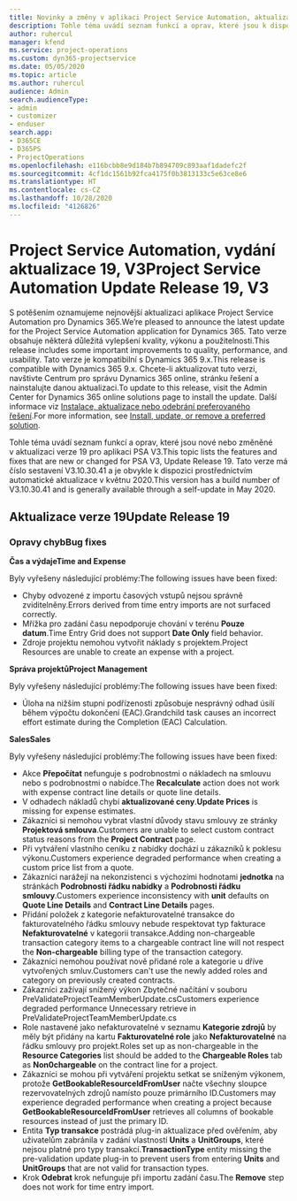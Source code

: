 ```yaml
---
title: Novinky a změny v aplikaci Project Service Automation, aktualizace verze 19, V3
description: Tohle téma uvádí seznam funkcí a oprav, které jsou k dispozici v Project Service Automation, aktualizace verze 19, V3.
author: ruhercul
manager: kfend
ms.service: project-operations
ms.custom: dyn365-projectservice
ms.date: 05/05/2020
ms.topic: article
ms.author: ruhercul
audience: Admin
search.audienceType:
- admin
- customizer
- enduser
search.app:
- D365CE
- D365PS
- ProjectOperations
ms.openlocfilehash: e116bcbb8e9d184b7b894709c893aaf1dadefc2f
ms.sourcegitcommit: 4cf1dc1561b92fca4175f0b3813133c5e63ce8e6
ms.translationtype: HT
ms.contentlocale: cs-CZ
ms.lasthandoff: 10/28/2020
ms.locfileid: "4126826"
---
```

# <a name="project-service-automation-update-release-19-v3"></a><span data-ttu-id="63256-103">Project Service Automation, vydání aktualizace 19, V3</span><span class="sxs-lookup"><span data-stu-id="63256-103">Project Service Automation Update Release 19, V3</span></span>

<span data-ttu-id="63256-104">S potěšením oznamujeme nejnovější aktualizaci aplikace Project Service Automation pro Dynamics 365.</span><span class="sxs-lookup"><span data-stu-id="63256-104">We’re pleased to announce the latest update for the Project Service Automation application for Dynamics 365.</span></span> <span data-ttu-id="63256-105">Tato verze obsahuje některá důležitá vylepšení kvality, výkonu a použitelnosti.</span><span class="sxs-lookup"><span data-stu-id="63256-105">This release includes some important improvements to quality, performance, and usability.</span></span> <span data-ttu-id="63256-106">Tato verze je kompatibilní s Dynamics 365 9.x.</span><span class="sxs-lookup"><span data-stu-id="63256-106">This release is compatible with Dynamics 365 9.x.</span></span> <span data-ttu-id="63256-107">Chcete-li aktualizovat tuto verzi, navštivte Centrum pro správu Dynamics 365 online, stránku řešení a nainstalujte danou aktualizaci.</span><span class="sxs-lookup"><span data-stu-id="63256-107">To update to this release, visit the Admin Center for Dynamics 365 online solutions page to install the update.</span></span> <span data-ttu-id="63256-108">Další informace viz [Instalace, aktualizace nebo odebrání preferovaného řešení](https://docs.microsoft.com/power-platform/admin/install-remove-preferred-solution).</span><span class="sxs-lookup"><span data-stu-id="63256-108">For more information, see [Install, update, or remove a preferred solution](https://docs.microsoft.com/power-platform/admin/install-remove-preferred-solution).</span></span>

<span data-ttu-id="63256-109">Tohle téma uvádí seznam funkcí a oprav, které jsou nové nebo změněné v aktualizaci verze 19 pro aplikaci PSA V3.</span><span class="sxs-lookup"><span data-stu-id="63256-109">This topic lists the features and fixes that are new or changed for PSA V3, Update Release 19.</span></span> <span data-ttu-id="63256-110">Tato verze má číslo sestavení V3.10.30.41 a je obvykle k dispozici prostřednictvím automatické aktualizace v květnu 2020.</span><span class="sxs-lookup"><span data-stu-id="63256-110">This version has a build number of V3.10.30.41 and is generally available through a self-update in May 2020.</span></span>

## <a name="update-release-19"></a><span data-ttu-id="63256-111">Aktualizace verze 19</span><span class="sxs-lookup"><span data-stu-id="63256-111">Update Release 19</span></span>

### <a name="bug-fixes"></a><span data-ttu-id="63256-112">Opravy chyb</span><span class="sxs-lookup"><span data-stu-id="63256-112">Bug fixes</span></span>

<span data-ttu-id="63256-113">**Čas a výdaje**</span><span class="sxs-lookup"><span data-stu-id="63256-113">**Time and Expense**</span></span>

<span data-ttu-id="63256-114">Byly vyřešeny následující problémy:</span><span class="sxs-lookup"><span data-stu-id="63256-114">The following issues have been fixed:</span></span> 

- <span data-ttu-id="63256-115">Chyby odvozené z importu časových vstupů nejsou správně zviditelněny.</span><span class="sxs-lookup"><span data-stu-id="63256-115">Errors derived from time entry imports are not surfaced correctly.</span></span>
- <span data-ttu-id="63256-116">Mřížka pro zadání času nepodporuje chování v terénu **Pouze datum**.</span><span class="sxs-lookup"><span data-stu-id="63256-116">Time Entry Grid does not support **Date Only** field behavior.</span></span>
- <span data-ttu-id="63256-117">Zdroje projektu nemohou vytvořit náklady s projektem.</span><span class="sxs-lookup"><span data-stu-id="63256-117">Project Resources are unable to create an expense with a project.</span></span>

<span data-ttu-id="63256-118">**Správa projektů**</span><span class="sxs-lookup"><span data-stu-id="63256-118">**Project Management**</span></span>

<span data-ttu-id="63256-119">Byly vyřešeny následující problémy:</span><span class="sxs-lookup"><span data-stu-id="63256-119">The following issues have been fixed:</span></span> 

-  <span data-ttu-id="63256-120">Úloha na nižším stupni podřízenosti způsobuje nesprávný odhad úsilí během výpočtu dokončení (EAC).</span><span class="sxs-lookup"><span data-stu-id="63256-120">Grandchild task causes an incorrect effort estimate during the Completion (EAC) Calculation.</span></span>

<span data-ttu-id="63256-121">**Sales**</span><span class="sxs-lookup"><span data-stu-id="63256-121">**Sales**</span></span>

<span data-ttu-id="63256-122">Byly vyřešeny následující problémy:</span><span class="sxs-lookup"><span data-stu-id="63256-122">The following issues have been fixed:</span></span> 

- <span data-ttu-id="63256-123">Akce **Přepočítat** nefunguje s podrobnostmi o nákladech na smlouvu nebo s podrobnostmi o nabídce.</span><span class="sxs-lookup"><span data-stu-id="63256-123">The **Recalculate** action does not work with expense contract line details or quote line details.</span></span>
- <span data-ttu-id="63256-124">V odhadech nákladů chybí **aktualizované ceny**.</span><span class="sxs-lookup"><span data-stu-id="63256-124">**Update Prices** is missing for expense estimates.</span></span>
-  <span data-ttu-id="63256-125">Zákazníci si nemohou vybrat vlastní důvody stavu smlouvy ze stránky **Projektová smlouva**.</span><span class="sxs-lookup"><span data-stu-id="63256-125">Customers are unable to select custom contract status reasons from the **Project Contract** page.</span></span>
- <span data-ttu-id="63256-126">Při vytváření vlastního ceníku z nabídky dochází u zákazníků k poklesu výkonu.</span><span class="sxs-lookup"><span data-stu-id="63256-126">Customers experience degraded performance when creating a custom price list from a quote.</span></span>
- <span data-ttu-id="63256-127">Zákazníci narážejí na nekonzistenci s výchozími hodnotami **jednotka** na stránkách **Podrobnosti řádku nabídky** a **Podrobnosti řádku smlouvy**.</span><span class="sxs-lookup"><span data-stu-id="63256-127">Customers experience inconsistency with **unit** defaults on **Quote Line Details** and **Contract Line Details** pages.</span></span>
- <span data-ttu-id="63256-128">Přidání položek z kategorie nefakturovatelné transakce do fakturovatelného řádku smlouvy nebude respektovat typ fakturace **Nefakturovatelné** v kategorii transakce.</span><span class="sxs-lookup"><span data-stu-id="63256-128">Adding non-chargeable transaction category items to a chargeable contract line will not respect the **Non-chargeable** billing type of the transaction category.</span></span>
- <span data-ttu-id="63256-129">Zákazníci nemohou používat nově přidané role a kategorie u dříve vytvořených smluv.</span><span class="sxs-lookup"><span data-stu-id="63256-129">Customers can't use the newly added roles and category on previously created contracts.</span></span>
- <span data-ttu-id="63256-130">Zákazníci zažívají snížený výkon Zbytečné načítání v souboru PreValidateProjectTeamMemberUpdate.cs</span><span class="sxs-lookup"><span data-stu-id="63256-130">Customers experience degraded performance Unnecessary retrieve in PreValidateProjectTeamMemberUpdate.cs</span></span>
- <span data-ttu-id="63256-131">Role nastavené jako nefakturovatelné v seznamu **Kategorie zdrojů** by měly být přidány na kartu **Fakturovatelné role** jako **Nefakturovatelné** na řádku smlouvy pro projekt.</span><span class="sxs-lookup"><span data-stu-id="63256-131">Roles set up as non-chargeable in the **Resource Categories** list should be added to the **Chargeable Roles** tab as **Non0chargeable** on the contract line for a project.</span></span>
- <span data-ttu-id="63256-132">Zákazníci se mohou při vytváření projektu setkat se sníženým výkonem, protože **GetBookableResourceIdFromUser** načte všechny sloupce rezervovatelných zdrojů namísto pouze primárního ID.</span><span class="sxs-lookup"><span data-stu-id="63256-132">Customers may experience degraded performance when creating a project because **GetBookableResourceIdFromUser** retrieves all columns of bookable resources instead of just the primary ID.</span></span>
- <span data-ttu-id="63256-133">Entita **Typ transakce** postrádá plug-in aktualizace před ověřením, aby uživatelům zabránila v zadání vlastností **Units** a **UnitGroups**, které nejsou platné pro typy transakcí.</span><span class="sxs-lookup"><span data-stu-id="63256-133">**TransactionType** entity missing the pre-validation update plug-in to prevent users from entering **Units** and **UnitGroups** that are not valid for transaction types.</span></span>
- <span data-ttu-id="63256-134">Krok **Odebrat** krok nefunguje při importu zadání času.</span><span class="sxs-lookup"><span data-stu-id="63256-134">The **Remove** step does not work for time entry import.</span></span>
